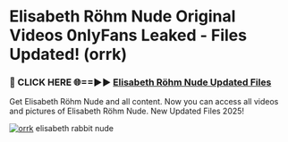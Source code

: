 # Elisabeth Röhm Nude Original Videos 0nlyFans Leaked - Files Updated! (orrk)

<h3>🔴 CLICK HERE 🌐==►► <a href="https://tinyurl.com/yc6ubb5a" rel="nofollow">Elisabeth Röhm Nude Updated Files</a></h3>

Get Elisabeth Röhm Nude and all content. Now you can access all videos and pictures of Elisabeth Röhm Nude. New Updated Files 2025!

[![orrk](https://i.imgur.com/7eu0CRL.gif)](https://tinyurl.com/yc6ubb5a)
elisabeth rabbit nude